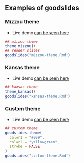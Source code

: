 <br><br>

## Examples of goodslides

### Mizzou theme

- Live demo [can be seen here](mizzou/mizzou-theme)


```r
## mizzou theme
theme_mizzou()
## render slides
goodslides("mizzou-theme.Rmd")
```

### Kansas theme

- Live demo [can be seen here](kansas/kansas-theme)


```r
## kansas theme
theme_kansas()
goodslides("kansas-theme.Rmd")
```

### Custom theme

- Live demo [can be seen here](custom/custom-theme)


```r
## custom theme
goodslides.theme(
  color1 = "#609",
  color2 = "yellowgreen", 
  stroke = FALSE
)
goodslides("custom-theme.Rmd")
```
